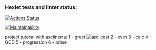 ### Hexlet tests and linter status:
[![Actions Status](https://github.com/ArkadiiMalygin/java-project-61/actions/workflows/hexlet-check.yml/badge.svg)](https://github.com/ArkadiiMalygin/java-project-61/actions)

[![Maintainability](https://api.codeclimate.com/v1/badges/d678d16199fabfd77e05/maintainability)](https://codeclimate.com/github/ArkadiiMalygin/java-project-61/maintainability)

project tutorial with asciinema:
1 - greet 
[![asciicast](https://asciinema.org/a/LvANsVO0N8xgZEbBhB66knaem.svg)](https://asciinema.org/a/LvANsVO0N8xgZEbBhB66knaem)
2 - even
3 - calc
4 - GCD
5 - progression
6 - prime
